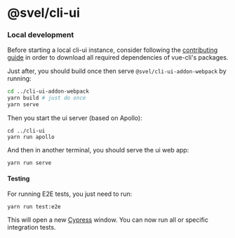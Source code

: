 # @svel/cli-ui

### Local development

Before starting a local cli-ui instance,
consider following the [contributing guide](https://github.com/vuejs/vue-cli/blob/dev/.github/CONTRIBUTING.md)
in order to download all required dependencies of vue-cli's packages.

Just after, you should build once then serve `@svel/cli-ui-addon-webpack` by running:
```bash
cd ../cli-ui-addon-webpack
yarn build # just do once
yarn serve
```

Then you start the ui server (based on Apollo):

```
cd ../cli-ui
yarn run apollo
```

And then in another terminal, you should serve the ui web app:

```
yarn run serve
```

#### Testing

For running E2E tests, you just need to run:

```
yarn run test:e2e
```

This will open a new [Cypress](https://www.cypress.io/) window.
You can now run all or specific integration tests.
